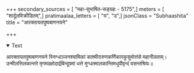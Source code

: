 +++
secondary_sources = [ "महा-सुभाषित-सङ्ग्रहः - 5175",]
meters = [ "शार्दूलविक्रीडितम्",]
pratimaalaa_letters = [ "य", "उ",]
jsonClass = "Subhaashita"
title = "आरक्तायतपुष्पबाणनयने"

+++

<details open><summary>Text</summary>

आरक्तायतपुष्पबाणनयने स्निग्धाञ्जनश्यामिकां काश्मीरारुणकर्णिकारकुसुमोत्तंसे महानीलताम्।  
उन्मीलत्तिलकान्तरे मृगमदक्षोदार्द्रबिन्दूपमां धत्ते मुग्धतमालकान्तिमधुपीवृन्दं वसन्तश्रियः॥
</details>
